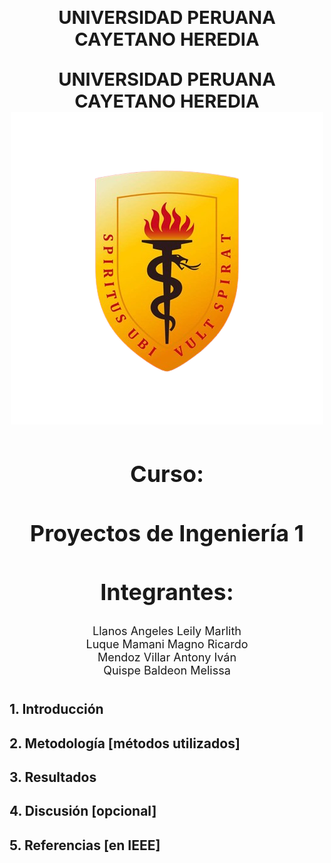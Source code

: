<p style="text-align: center; font-weight: bold; font-size: 29px;">
    UNIVERSIDAD PERUANA CAYETANO HEREDIA
</p>

<p align="center" style="font-size: 29px;">
    <strong>UNIVERSIDAD PERUANA CAYETANO HEREDIA</strong>
    <img src="escudo.png" alt="Descripción de la imagen">
</p>

<div style="text-align: center;">
    <h2 style="font-size: 36px; font-weight: bold;">Curso:</h2>
    <h2 style="font-size: 36px;">Proyectos de Ingeniería 1</h2>
    <h2 style="font-size: 36px; font-weight: bold;">Integrantes:</h2>
    <p style="font-size: 18px; margin-top: 10px;">
        Llanos Angeles Leily Marlith<br>
        Luque Mamani Magno Ricardo<br>
        Mendoz Villar Antony Iván<br>
        Quispe Baldeon Melissa<br>
    </p>
</div>


#
#


## **1. Introducción**

## **2. Metodología [métodos utilizados]**

## **3. Resultados**

## **4. Discusión [opcional]**

## **5. Referencias [en IEEE]**

